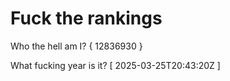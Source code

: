 # Fuck the rankings

Who the hell am I?
{ 12836930 }

What fucking year is it?
[ 2025-03-25T20:43:20Z ]
